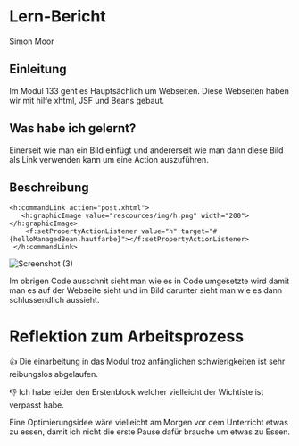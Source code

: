 # Lern-Bericht
Simon Moor

## Einleitung

Im Modul 133 geht es Hauptsächlich um Webseiten. Diese Webseiten haben wir mit hilfe xhtml, JSF und Beans gebaut.

## Was habe ich gelernt?

Einerseit wie man ein Bild einfügt und andererseit wie man dann diese Bild als Link verwenden kann um eine Action auszuführen.

## Beschreibung

```Jave
<h:commandLink action="post.xhtml">
   <h:graphicImage value="rescources/img/h.png" width="200"></h:graphicImage>
    <f:setPropertyActionListener value="h" target="#{helloManagedBean.hautfarbe}"></f:setPropertyActionListener>
 </h:commandLink>
 ```
 ![Screenshot (3)](https://user-images.githubusercontent.com/110914364/187161011-3b316b1f-58dd-4587-b988-34d57e5f5889.png)


Im obrigen Code ausschnit sieht man wie es in Code umgesetzte wird damit man es auf der Webseite sieht und im Bild darunter sieht man wie es dann schlussendlich aussieht.

# Reflektion zum Arbeitsprozess

👍 Die einarbeitung in das Modul troz anfänglichen schwierigkeiten ist sehr reibungslos abgelaufen.

👎 Ich habe leider den Erstenblock welcher vielleicht der Wichtiste ist verpasst habe.

Eine Optimierungsidee wäre vielleicht am Morgen vor dem Unterricht etwas zu essen, damit ich nicht die erste Pause dafür brauche um etwas zu Essen.

